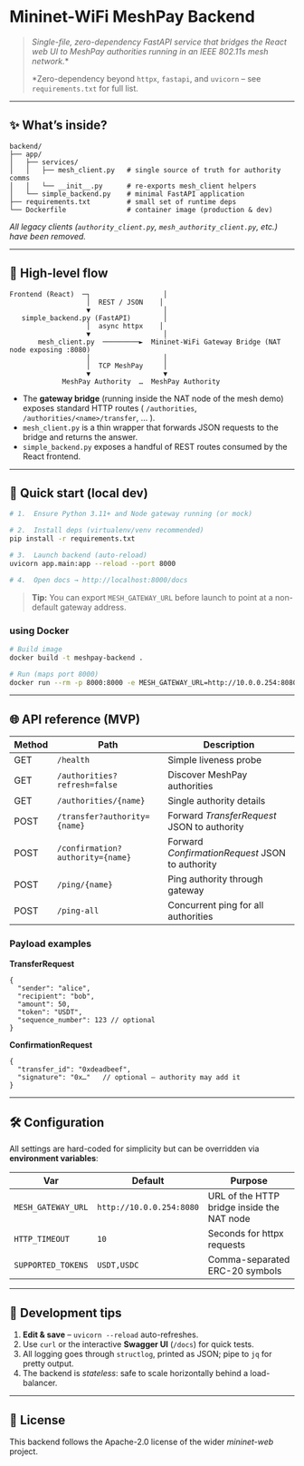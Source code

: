 # Mininet-WiFi MeshPay Backend

> **Single-file, zero-dependency* FastAPI service that bridges the React web UI to MeshPay authorities running in an IEEE 802.11s mesh network.**
>
> *Zero-dependency beyond `httpx`, `fastapi`, and `uvicorn` – see `requirements.txt` for full list.

---

## ✨ What’s inside?

```
backend/
├── app/
│   ├── services/
│   │   ├── mesh_client.py   # single source of truth for authority comms
│   │   └── __init__.py      # re-exports mesh_client helpers
│   └── simple_backend.py    # minimal FastAPI application
├── requirements.txt         # small set of runtime deps
└── Dockerfile               # container image (production & dev)
```

*All legacy clients (`authority_client.py`, `mesh_authority_client.py`, etc.) have been removed.*

---

## 🔌 High-level flow

```text
Frontend (React)  ─┐                  │
                   │  REST / JSON    │
                   ▼                  │
   simple_backend.py (FastAPI)        │
                   │  async httpx    │
                   ▼                  │
       mesh_client.py  ─────────►  Mininet-WiFi Gateway Bridge (NAT node exposing :8080)
                   │                  │
                   │  TCP MeshPay     │
                   ▼                  ▼
             MeshPay Authority  …  MeshPay Authority
```

* The **gateway bridge** (running inside the NAT node of the mesh demo) exposes standard HTTP routes ( `/authorities`, `/authorities/<name>/transfer`, … ).
* `mesh_client.py` is a thin wrapper that forwards JSON requests to the bridge and returns the answer.
* `simple_backend.py` exposes a handful of REST routes consumed by the React frontend.

---

## 🚀 Quick start (local dev)

```bash
# 1.  Ensure Python 3.11+ and Node gateway running (or mock)

# 2.  Install deps (virtualenv/venv recommended)
pip install -r requirements.txt

# 3.  Launch backend (auto-reload)
uvicorn app.main:app --reload --port 8000

# 4.  Open docs → http://localhost:8000/docs
```

> **Tip:** You can export `MESH_GATEWAY_URL` before launch to point at a non-default gateway address.

### using Docker

```bash
# Build image
docker build -t meshpay-backend .

# Run (maps port 8000)
docker run --rm -p 8000:8000 -e MESH_GATEWAY_URL=http://10.0.0.254:8080 meshpay-backend
```

---

## 🌐 API reference (MVP)

| Method | Path | Description |
|--------|------|-------------|
| GET | `/health` | Simple liveness probe |
| GET | `/authorities?refresh=false` | Discover MeshPay authorities |
| GET | `/authorities/{name}` | Single authority details |
| POST | `/transfer?authority={name}` | Forward *TransferRequest* JSON to authority |
| POST | `/confirmation?authority={name}` | Forward *ConfirmationRequest* JSON to authority |
| POST | `/ping/{name}` | Ping authority through gateway |
| POST | `/ping-all` | Concurrent ping for all authorities |

### Payload examples

**TransferRequest**
```jsonc
{
  "sender": "alice",
  "recipient": "bob",
  "amount": 50,
  "token": "USDT",
  "sequence_number": 123 // optional
}
```

**ConfirmationRequest**
```jsonc
{
  "transfer_id": "0xdeadbeef",
  "signature": "0x…"   // optional – authority may add it
}
```

---

## 🛠️ Configuration

All settings are hard-coded for simplicity but can be overridden via **environment variables**:

| Var | Default | Purpose |
|-----|---------|---------|
| `MESH_GATEWAY_URL` | `http://10.0.0.254:8080` | URL of the HTTP bridge inside the NAT node |
| `HTTP_TIMEOUT` | `10` | Seconds for httpx requests |
| `SUPPORTED_TOKENS` | `USDT,USDC` | Comma-separated ERC-20 symbols |

---

## 🤖 Development tips

1. **Edit & save** – `uvicorn --reload` auto-refreshes.
2. Use `curl` or the interactive **Swagger UI** (`/docs`) for quick tests.
3. All logging goes through `structlog`, printed as JSON; pipe to `jq` for pretty output.
4. The backend is *stateless*: safe to scale horizontally behind a load-balancer.

---

## 📜 License

This backend follows the Apache-2.0 license of the wider *mininet-web* project. 